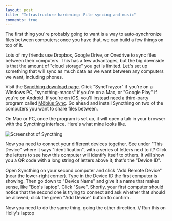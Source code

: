 ```yaml
---
layout: post
title: "Infrastructure hardening: File syncing and music"
comments: true
---
```


The first thing you're probably going to want is a way to auto-synchronize files between computers; once you have that, we can build a few things on top of it.

Lots of my friends use Dropbox, Google Drive, or Onedrive to sync files between their computers. This has a few advantages, but the big downside is that the amount of "cloud storage" you get is limited. Let's set up something that will sync as much data as we want between any computers we want, including phones.

Visit the [Syncthing download page](https://syncthing.net/downloads/). Click "SyncTrayzor" if you're on a Windows PC, "syncthing-macos" if you're on a Mac, or "Google Play" if you're on Android. If you're on iOS, you'll instead need a third-party program called [Möbius Sync](https://apps.apple.com/us/app/mobiussync/id1539203216?ign-itsct=apps_box&ign-itscg=30200). Go ahead and install Syncthing on two of the computers you want to share files between.

On Mac or PC, once the program is set up, it will open a tab in your browser with the Syncthing interface. Here's what mine looks like.

<img class="meme" src="{{'/assets/2021-07-20/Syncthing-interface.png' | absolute_url }}" alt='Screenshot of Syncthing' />

Now you need to connect your different devices together. See under "This Device" where it says "Identification", with a series of letters next to it? Click the letters to see how this computer will identify itself to others. It will show you a QR code with a long string of letters above it; that's the "Device ID".

Open Syncthing on your second computer and click "Add Remote Device" (near the lower-right corner). Type in the Device ID the first computer is showing. Then go down to "Device Name" and give it a name that makes sense, like "Bob's laptop". Click "Save". Shortly, your first computer should notice that the second one is trying to connect and ask whether that should be allowed; click the green "Add Device" button to confirm. 

Now you need to do the same thing, going the other direction.
// Run this on Holly's laptop

